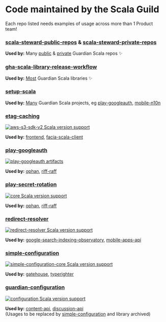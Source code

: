 # Code maintained by the Scala Guild

Each repo listed needs examples of usage across more than 1 Product team! 

### [scala-steward-public-repos](https://github.com/guardian/scala-steward-public-repos) & [scala-steward-private-repos](https://github.com/guardian/scala-steward-private-repos)

**Used by:** Many [public](https://github.com/search?q=org%3Aguardian+author%3Agu-scala-steward-public-repos%5Bbot%5D&type=pullrequests&s=updated&o=desc) &
[private](https://github.com/search?q=org%3Aguardian+author%3Agu-scala-steward-private-repos%5Bbot%5D&type=pullrequests&s=updated&o=desc)
Guardian Scala repos ✨

### [gha-scala-library-release-workflow](https://github.com/guardian/gha-scala-library-release-workflow)

**Used by:** [Most](https://github.com/guardian/gha-scala-library-release-workflow/issues/20) Guardian Scala libraries ✨

### [setup-scala](https://github.com/guardian/setup-scala)

**Used by:** [Many](https://github.com/search?q=org%3Aguardian+%22guardian%2Fsetup-scala%22++NOT+is%3Aarchived+language%3AYAML&type=code&l=YAML) Guardian Scala projects, eg [play-googleauth](https://github.com/guardian/play-googleauth/pull/264), [mobile-n10n](https://github.com/guardian/mobile-n10n/pull/1325)

### [etag-caching](https://github.com/guardian/etag-caching)
[![aws-s3-sdk-v2 Scala version support](https://index.scala-lang.org/guardian/etag-caching/aws-s3-sdk-v2/latest-by-scala-version.svg?platform=jvm)](https://index.scala-lang.org/guardian/etag-caching/aws-s3-sdk-v2)

**Used by:** [frontend](https://github.com/guardian/frontend/pull/26338), [facia-scala-client](https://github.com/guardian/facia-scala-client/pull/287)


### [play-googleauth](https://github.com/guardian/play-googleauth)
[![play-googleauth artifacts](https://index.scala-lang.org/guardian/play-googleauth/play-v30/latest-by-scala-version.svg)](https://index.scala-lang.org/guardian/play-googleauth/play-v30/)

**Used by:** [ophan](https://github.com/guardian/ophan/pull/569), [riff-raff](https://github.com/guardian/riff-raff/pull/192)


### [play-secret-rotation](https://github.com/guardian/play-secret-rotation)
[![core Scala version support](https://index.scala-lang.org/guardian/play-secret-rotation/core/latest-by-scala-version.svg?platform=jvm)](https://index.scala-lang.org/guardian/play-secret-rotation/core)

**Used by:** [ophan](https://github.com/guardian/ophan/pull/2712), [riff-raff](https://github.com/guardian/riff-raff/pull/491)


### [redirect-resolver](https://github.com/guardian/redirect-resolver)
[![redirect-resolver Scala version support](https://index.scala-lang.org/guardian/redirect-resolver/redirect-resolver/latest-by-scala-version.svg?platform=jvm)](https://index.scala-lang.org/guardian/redirect-resolver/redirect-resolver)

**Used by:** [google-search-indexing-observatory](https://github.com/guardian/google-search-indexing-observatory/pull/50), [mobile-apps-api](https://github.com/guardian/mobile-apps-api/pull/2865)


### [simple-configuration](https://github.com/guardian/simple-configuration)
[![simple-configuration-core Scala version support](https://index.scala-lang.org/guardian/simple-configuration/simple-configuration-core/latest-by-scala-version.svg?platform=jvm)](https://index.scala-lang.org/guardian/simple-configuration/simple-configuration-core)

**Used by:** [gatehouse](https://github.com/guardian/gatehouse/pull/12), [typerighter](https://github.com/guardian/typerighter/pull/6)


### [guardian-configuration](https://github.com/guardian/guardian-configuration)  
[![configuration Scala version support](https://index.scala-lang.org/guardian/guardian-configuration/configuration/latest-by-scala-version.svg?platform=jvm)](https://index.scala-lang.org/guardian/guardian-configuration/configuration)

**Used by:** [content-api](https://github.com/guardian/content-api/pull/1491), [discussion-api](https://github.com/guardian/discussion-api/commit/06fc8192648fce2826cdf9135b35551c37432cc1)  
(Usages to be replaced by [simple-configuration](https://github.com/guardian/simple-configuration) and library archived)  
